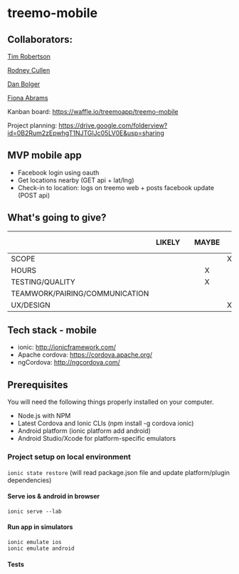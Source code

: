 # treemo-mobile

Collaborators:
-----

[Tim Robertson](https://github.com/timrobertson0122)

[Rodney Cullen](https://github.com/rodcul)

[Dan Bolger](https://github.com/dan-bolger)

[Fiona Abrams](https://github.com/smarbaf)


Kanban board: https://waffle.io/treemoapp/treemo-mobile

Project planning: https://drive.google.com/folderview?id=0B2Rum2zEpwhgT1NJTGlJc05LV0E&usp=sharing

## MVP mobile app

- Facebook login using oauth
- Get locations nearby (GET api + lat/lng)
- Check-in to location: logs on treemo web + posts facebook update (POST api)


## What's going to give?

|   |  LIKELY |   | MAYBE  |   | DEFINITELY NOT  |
|---|:---:|:---:|:---:|:---:|:---:|
|SCOPE  |   |   |   | X  |   |
|HOURS   |   |   | X  |   |   |
|TESTING/QUALITY   |   |   | X |  |   |
|TEAMWORK/PAIRING/COMMUNICATION   |   |   |   |   | X  |
|UX/DESIGN   |   |   |   | X |   |

## Tech stack - mobile
- ionic: http://ionicframework.com/
- Apache cordova: https://cordova.apache.org/
- ngCordova: http://ngcordova.com/

## Prerequisites

You will need the following things properly installed on your computer.

* Node.js with NPM
* Latest Cordova and Ionic CLIs (npm install -g cordova ionic)
* Android platform (ionic platform add android)
* Android Studio/Xcode for platform-specific emulators

### Project setup on local environment

`ionic state restore` (will read package.json file and update platform/plugin dependencies)

#### Serve ios & android in browser

`ionic serve --lab`

#### Run app in simulators
`ionic emulate ios`  
`ionic emulate android`


#### Tests
